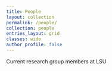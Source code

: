 ```yaml
---
title: People
layout: collection
permalink: /people/
collection: people
entries_layout: grid
classes: wide
author_profile: false
---
```


Current research group members at LSU
